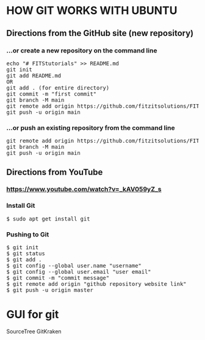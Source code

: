 # HOW GIT WORKS WITH UBUNTU

## Directions from the GitHub site (new repository)

### …or create a new repository on the command line
<pre>
echo "# FITStutorials" >> README.md
git init
git add README.md
OR
git add . (for entire directory)
git commit -m "first commit"
git branch -M main
git remote add origin https://github.com/fitzitsolutions/FITStutorials.git
git push -u origin main
</pre>

### …or push an existing repository from the command line
<pre>
git remote add origin https://github.com/fitzitsolutions/FITStutorials.git
git branch -M main
git push -u origin main
</pre>

## Directions from YouTube

### https://www.youtube.com/watch?v=_kAV059yZ_s

### Install Git

<pre>
$ sudo apt get install git
</pre>

### Pushing to Git
<pre>
$ git init
$ git status
$ git add .
$ git config --global user.name "username"
$ git config --global user.email "user email"
$ git commit -m "commit message"
$ git remote add origin "github repository website link"
$ git push -u origin master
</pre>

# GUI for git

SourceTree
GitKraken
